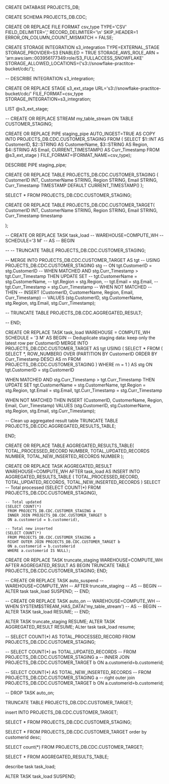 CREATE DATABASE PROJECTS_DB;

CREATE SCHEMA PROJECTS_DB.CDC;


CREATE OR REPLACE FILE FORMAT csv_type
TYPE='CSV'
FIELD_DELIMITER=','
RECORD_DELIMITER='\n'
SKIP_HEADER=1
ERROR_ON_COLUMN_COUNT_MISMATCH = FALSE;



CREATE STORAGE INTEGRATION s3_integration
TYPE=EXTERNAL_STAGE
STORAGE_PROVIDER=S3
ENABLED = TRUE
STORAGE_AWS_ROLE_ARN = 'arn:aws:iam::003956177349:role/S3_FULLACCESS_SNOWFLAKE'
STORAGE_ALLOWED_LOCATIONS=('s3://snowflake-practitce-bucket/cdc/');

-- DESCRIBE INTEGRATION s3_integration;

CREATE OR REPLACE STAGE s3_ext_stage
URL='s3://snowflake-practitce-bucket/cdc/'
FILE_FORMAT=csv_type
STORAGE_INTEGRATION=s3_integration;

LIST @s3_ext_stage;



-- CREATE OR REPLACE STREAM my_table_stream ON TABLE CUSTOMER_STAGING;

CREATE OR REPLACE PIPE staging_pipe
AUTO_INGEST=TRUE
AS
COPY INTO PROJECTS_DB.CDC.CUSTOMER_STAGING
FROM (
        SELECT 
        $1::INT AS CustomerID,
        $2::STRING AS CustomerName,
        $3::STRING AS Region,
        $4::STRING AS Email,
        CURRENT_TIMESTAMP() AS Curr_Timestamp
        FROM @s3_ext_stage
)
FILE_FORMAT=(FORMAT_NAME=csv_type);


DESCRIBE PIPE staging_pipe;

CREATE OR REPLACE TABLE PROJECTS_DB.CDC.CUSTOMER_STAGING (
    CustomerID INT,
    CustomerName STRING,
    Region STRING,
    Email STRING,
    Curr_Timestamp TIMESTAMP DEFAULT CURRENT_TIMESTAMP()
);

SELECT * FROM PROJECTS_DB.CDC.CUSTOMER_STAGING;


CREATE OR REPLACE TABLE PROJECTS_DB.CDC.CUSTOMER_TARGET(
    CustomerID INT,
    CustomerName STRING,
    Region STRING,
    Email STRING,
    Curr_Timestamp timestamp

);


-- CREATE OR REPLACE TASK task_load
-- WAREHOUSE=COMPUTE_WH
-- SCHEDULE='3 M'
-- AS
-- BEGIN

-- -- TRUNCATE TABLE PROJECTS_DB.CDC.CUSTOMER_STAGING;

-- MERGE INTO PROJECTS_DB.CDC.CUSTOMER_TARGET AS tgt 
-- USING PROJECTS_DB.CDC.CUSTOMER_STAGING stg
-- ON tgt.CustomerID = stg.CustomerID
-- WHEN MATCHED AND stg.Curr_Timestamp > tgt.Curr_Timestamp THEN UPDATE SET
-- tgt.CustomerName = stg.CustomerName,
-- tgt.Region = stg.Region,
-- tgt.Email = stg.Email,
-- tgt.Curr_Timestamp = stg.Curr_Timestamp
-- WHEN NOT MATCHED 
-- THEN 
-- INSERT (CustomerID, CustomerName, Region, Email, Curr_Timestamp)
-- VALUES (stg.CustomerID, stg.CustomerName, stg.Region, stg.Email, stg.Curr_Timestamp);


-- TRUNCATE TABLE PROJECTS_DB.CDC.AGGREGATED_RESULT;

-- END;

CREATE OR REPLACE TASK task_load
WAREHOUSE = COMPUTE_WH
SCHEDULE = '3 M'
AS
BEGIN
-- Deduplicate staging data: keep only the latest row per CustomerID
MERGE INTO PROJECTS_DB.CDC.CUSTOMER_TARGET AS tgt
USING (
    SELECT *
    FROM (
        SELECT *,
               ROW_NUMBER() OVER (PARTITION BY CustomerID ORDER BY Curr_Timestamp DESC) AS rn
        FROM PROJECTS_DB.CDC.CUSTOMER_STAGING
    ) 
    WHERE rn = 1
) AS stg
ON tgt.CustomerID = stg.CustomerID

WHEN MATCHED AND stg.Curr_Timestamp > tgt.Curr_Timestamp THEN
    UPDATE SET
        tgt.CustomerName = stg.CustomerName,
        tgt.Region = stg.Region,
        tgt.Email = stg.Email,
        tgt.Curr_Timestamp = stg.Curr_Timestamp

WHEN NOT MATCHED THEN
    INSERT (CustomerID, CustomerName, Region, Email, Curr_Timestamp)
    VALUES (stg.CustomerID, stg.CustomerName, stg.Region, stg.Email, stg.Curr_Timestamp);

-- Clean up aggregated result table
TRUNCATE TABLE PROJECTS_DB.CDC.AGGREGATED_RESULTS_TABLE;

END;


CREATE OR REPLACE TABLE AGGREGATED_RESULTS_TABLE(
TOTAL_PROCESSED_RECORD NUMBER,
TOTAL_UPDATED_RECORDS NUMBER,
TOTAL_NEW_INSERTED_RECORDS NUMBER
);



CREATE OR REPLACE TASK AGGREGATED_RESULT
WAREHOUSE=COMPUTE_WH
AFTER task_load
AS
INSERT INTO AGGREGATED_RESULTS_TABLE (
    TOTAL_PROCESSED_RECORD,
    TOTAL_UPDATED_RECORDS,
    TOTAL_NEW_INSERTED_RECORDS
)
SELECT
    -- Total processed
    (SELECT COUNT(*) 
     FROM PROJECTS_DB.CDC.CUSTOMER_STAGING),

    -- Total updated
    (SELECT COUNT(*) 
     FROM PROJECTS_DB.CDC.CUSTOMER_STAGING a
     INNER JOIN PROJECTS_DB.CDC.CUSTOMER_TARGET b 
     ON a.customerid = b.customerid),

    -- Total new inserted
    (SELECT COUNT(*) 
     FROM PROJECTS_DB.CDC.CUSTOMER_STAGING a
     RIGHT OUTER JOIN PROJECTS_DB.CDC.CUSTOMER_TARGET b 
     ON a.customerid = b.customerid
     WHERE a.customerid IS NULL);



CREATE OR REPLACE TASK truncate_staging
WAREHOUSE=COMPUTE_WH
AFTER AGGREGATED_RESULT
AS 
BEGIN
TRUNCATE TABLE PROJECTS_DB.CDC.CUSTOMER_STAGING;
END;


-- CREATE OR REPLACE TASK auto_suspend
-- WAREHOUSE=COMPUTE_WH
-- AFTER truncate_staging
-- AS 
-- BEGIN
-- ALTER task task_load SUSPEND;
-- END;

-- CREATE OR REPLACE TASK auto_on
-- WAREHOUSE=COMPUTE_WH
-- WHEN SYSTEM$STREAM_HAS_DATA('my_table_stream')
-- AS 
-- BEGIN
-- ALTER TASK task_load RESUME;
-- END;



ALTER TASK truncate_staging RESUME;
ALTER TASK AGGREGATED_RESULT RESUME;
ALter task task_load resume;


-- SELECT COUNT(*) AS TOTAL_PROCESSED_RECORD FROM PROJECTS_DB.CDC.CUSTOMER_STAGING;

-- SELECT COUNT(*) as TOTAL_UPDATED_RECORDS
-- FROM PROJECTS_DB.CDC.CUSTOMER_STAGING a
-- INNER JOIN PROJECTS_DB.CDC.CUSTOMER_TARGET b ON a.customerid=b.customerid;

-- SELECT COUNT(*) AS TOTAL_NEW_INSERTED_RECORDS
-- FROM PROJECTS_DB.CDC.CUSTOMER_STAGING a
-- right outer join PROJECTS_DB.CDC.CUSTOMER_TARGET b ON a.customerid=b.customerid;


-- DROP TASK auto_on;



TRUNCATE TABLE PROJECTS_DB.CDC.CUSTOMER_TARGET;


insert INTO PROJECTS_DB.CDC.CUSTOMER_TARGET;

SELECT * FROM PROJECTS_DB.CDC.CUSTOMER_STAGING;

SELECT * FROM PROJECTS_DB.CDC.CUSTOMER_TARGET order by customerid desc;

SELECT count(*) FROM PROJECTS_DB.CDC.CUSTOMER_TARGET;


SELECT * FROM AGGREGATED_RESULTS_TABLE;

describe task task_load;

ALTER TASK task_load SUSPEND;
